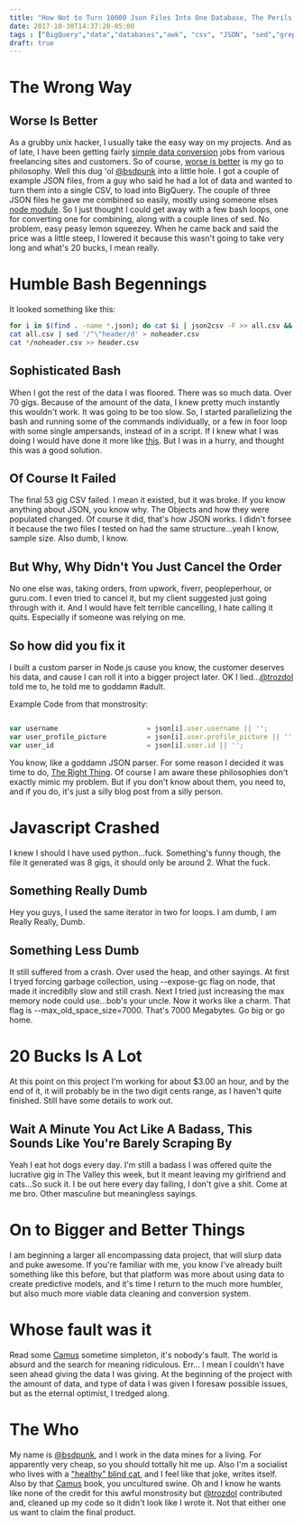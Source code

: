 ```yaml
---
title: "How Not to Turn 10000 Json Files Into One Database, The Perils of Freelancing"
date: 2017-10-30T14:37:20-05:00
tags : ["BigQuery","data","databases","awk", "csv", "JSON", "sed","grep", "bigdata"]
draft: true
---
```

# The Wrong Way

## Worse Is Better

As a grubby unix hacker, I usually take the easy way on my projects. And as of late, I have been getting fairly [simple data conversion](https://openmonstervision.github.io/blog/posts/how-to-make-money-using-grep-sed-and-awk/) jobs from various freelancing sites and customers. So of course, [worse is better](https://www.jwz.org/doc/worse-is-better.html) is my go to philosophy. Well this dug 'ol [@bsdpunk](http://twitter.com/bsdpunk) into a little hole. I got a couple of example JSON files, from a guy who said he had a lot of data and wanted to turn them into a single CSV, to load into BigQuery. The couple of three JSON files he gave me combined so easily, mostly using someone elses [node module](https://www.npmjs.com/package/json2csv). So I just thought I could get away with a few bash loops, one for converting one for combining, along with a couple lines of sed. No problem, easy peasy lemon squeezey. When he came back and said the price was a little steep, I lowered it because this wasn't going to take very long and what's 20 bucks, I mean really.


# Humble Bash Begennings 
It looked something like this:

``` bash
for i in $(find . -name *.json); do cat $i | json2csv -F >> all.csv && echo $i; done
cat all.csv | sed '/^\"header/d' > noheader.csv
cat */noheader.csv >> header.csv
```

## Sophisticated Bash 

When I got the rest of the data I was floored. There was so much data. Over 70 gigs. Because of the amount of the data, I knew pretty much instantly this wouldn't work. It was going to be too slow. So, I started parallelizing the bash and running some of the commands individually, or a few in foor loop with some single ampersands, instead of in a script. If I knew what I was doing I would have done it more like [this](http://codehackit.blogspot.be/2013/08/divide-and-conquer-with-bash-and-friends.html). But I was in a hurry, and thought this was a good solution.

## Of Course It Failed

The final 53 gig CSV failed. I mean it existed, but it was broke. If you know anything about JSON, you know why. The Objects and how they were populated changed. Of course it did, that's how JSON works. I didn't forsee it because the two files I tested on had the same structure...yeah I know, sample size. Also dumb, I know.


## But Why, Why Didn't You Just Cancel the Order

No one else was, taking orders, from upwork, fiverr, peopleperhour, or guru.com. I even tried to cancel it, but my client suggested just going through with it. And I would have felt terrible cancelling, I hate calling it quits. Especially if someone was relying on me. 


## So how did you fix it

I built a custom parser in Node.js cause you know, the customer deserves his data, and cause I can roll it into a bigger project later. OK I lied...[@trozdol](http://twitter.com/trozdol) told me to, he told me to goddamn #adult.

Example Code from that monstrosity:

``` javascript

var username                      = json[i].user.username || '';
var user_profile_picture          = json[i].user.profile_picture || '';
var user_id                       = json[i].user.id || '';
```

You know, like a goddamn JSON parser. For some reason I decided it was time to do, [The Right Thing](https://yosefk.com/blog/what-worse-is-better-vs-the-right-thing-is-really-about.html). Of course I am aware these philosophies don't exactly mimic my problem. But if you don't know about them, you need to, and if you do, it's just a silly blog post from a silly person.

# Javascript Crashed

I knew I should I have used python...fuck. Something's funny though, the file it generated was 8 gigs, it should only be around 2. What the fuck.

## Something Really Dumb

Hey you guys, I used the same iterator in two for loops. I am dumb, I am Really Really, Dumb.

## Something Less Dumb

It still suffered from a crash. Over used the heap, and other sayings. At first I tryed forcing garbage collection, using --expose-gc flag on node, that made it incrediblly slow and still crash. Next I tried just increasing the max memory node could use...bob's your uncle. Now it works like a charm. That flag is --max_old_space_size=7000. That's 7000 Megabytes. Go big or go home.

# 20 Bucks Is A Lot

At this point on this project I'm working for about $3.00 an hour, and by the end of it, it will probably be in the two digit cents range, as I haven't quite finished. Still have some details to work out.

## Wait A Minute You Act Like A Badass, This Sounds Like You're Barely Scraping By

Yeah I eat hot dogs every day. I'm still a badass I was offered quite the lucrative gig in The Valley this week, but it meant leaving my girlfriend and cats...So suck it. I be out here every day failing, I don't give a shit. Come at me bro. Other masculine but meaningless sayings.

# On to Bigger and Better Things

I am beginning a larger all encompassing data project, that will slurp data and puke awesome. If you're familiar with me, you know I've already built something like this before, but that platform was more about using data to create predictive models, and it's time I return to the much more humbler, but also much more viable data cleaning and conversion system.

# Whose fault was it

Read some [Camus](https://www.amazon.com/gp/product/B00IJ0TWHK/ref=as_li_qf_sp_asin_il_tl?ie=UTF8&tag=bsdpblog-20&camp=1789&creative=9325&linkCode=as2&creativeASIN=B00IJ0TWHK&linkId=35eefd37871cbb47a02b0650e3d02812) sometime simpleton, it's nobody's fault. The world is absurd and the search for meaning ridiculous. Err... I mean I couldn't have seen ahead giving the data I was giving. At the beginning of the project with the amount of data, and type of data I was given I foresaw possible issues, but as the eternal optimist, I tredged along.

# The Who

My name is [@bsdpunk](http://twitter.com/bsdpunk), and I work in the data mines for a living. For apparently very cheap, so you should tottally hit me up. Also I'm a socialist who lives with a ["healthy" blind cat](https://www.instagram.com/p/Ba7bXmwjS0j/?taken-by=bsdpunk), and I feel like that joke, writes itself. Also by that [Camus](https://www.amazon.com/gp/product/0679720219/ref=as_li_qf_sp_asin_il_tl?ie=UTF8&tag=bsdpblog-20&camp=1789&creative=9325&linkCode=as2&creativeASIN=0679720219&linkId=49f9264674854c7516a7be2a0b834f7d) book, you uncultured swine. Oh and I know he wants like none of the credit for this awful monstrosity but [@trozdol](http://twitter.com/trozdol) contributed and, cleaned up my code so it didn't look like I wrote it. Not that either one us want to claim the final product.
